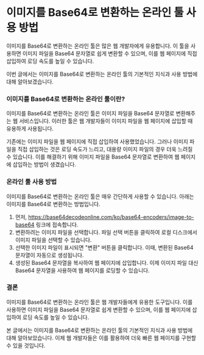 이미지를 Base64로 변환하는 온라인 툴 사용 방법
=============================

이미지를 Base64로 변환하는 온라인 툴은 많은 웹 개발자에게 유용합니다. 이 툴을 사용하면 이미지 파일을 Base64 문자열로 쉽게 변환할 수 있으며, 이를 웹 페이지에 직접 삽입하여 로딩 속도를 높일 수 있습니다.

이번 글에서는 이미지를 Base64로 변환하는 온라인 툴의 기본적인 지식과 사용 방법에 대해 알아보겠습니다.

### 이미지를 Base64로 변환하는 온라인 툴이란?

이미지를 Base64로 변환하는 온라인 툴은 이미지 파일을 Base64 문자열로 변환해주는 웹 서비스입니다. 이러한 툴은 웹 개발자들이 이미지 파일을 웹 페이지에 삽입할 때 유용하게 사용됩니다.

기존에는 이미지 파일을 웹 페이지에 직접 삽입하여 사용했었습니다. 그러나 이미지 파일을 직접 삽입하는 것은 로딩 속도가 느리고, 대용량 이미지 파일의 경우 더욱 느려질 수 있습니다. 이를 해결하기 위해 이미지 파일을 Base64 문자열로 변환하여 웹 페이지에 삽입하는 방법이 생겼습니다.

### 온라인 툴 사용 방법

이미지를 Base64로 변환하는 온라인 툴은 매우 간단하게 사용할 수 있습니다. 아래는 이미지를 Base64로 변환하는 방법입니다.

1. 먼저, <https://base64decodeonline.com/ko/base64-encoders/image-to-base64> 링크에 접속합니다.
2. 변환하려는 이미지 파일을 선택합니다. 파일 선택 버튼을 클릭하여 로컬 디스크에서 이미지 파일을 선택할 수 있습니다.
3. 선택한 이미지 파일이 표시되면 "변환" 버튼을 클릭합니다. 이때, 변환된 Base64 문자열이 자동으로 생성됩니다.
4. 생성된 Base64 문자열을 복사하여 웹 페이지에 삽입합니다. 이제 이미지 파일 대신 Base64 문자열을 사용하여 웹 페이지를 로딩할 수 있습니다.

### 결론

이미지를 Base64로 변환하는 온라인 툴은 웹 개발자들에게 유용한 도구입니다. 이를 사용하면 이미지 파일을 Base64 문자열로 쉽게 변환할 수 있으며, 이를 웹 페이지에 삽입하여 로딩 속도를 높일 수 있습니다.

본 글에서는 이미지를 Base64로 변환하는 온라인 툴의 기본적인 지식과 사용 방법에 대해 알아보았습니다. 이제 웹 개발자들은 이를 활용하여 더욱 빠른 웹 페이지를 구현할 수 있을 것입니다.